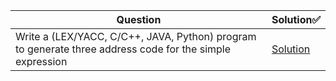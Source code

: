 
| Question | Solution✅
---|---
Write a (LEX/YACC, C/C++, JAVA, Python) program to generate three address code for the simple expression | [Solution](/Assignment%2005)

